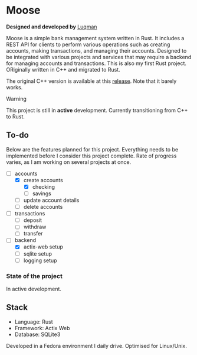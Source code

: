 # Moose

**Designed and developed by** [Luqman](https://theluqmn.github.io/)

Moose is a simple bank management system written in Rust. It includes a REST API for clients to perform various operations such as creating accounts, making transactions, and managing their accounts. Designed to be integrated with various projects and services that may require a backend for managing accounts and transactions. This is also my first Rust project. ORiginally written in C++ and migrated to Rust.

The original C++ version is available at this [release](https://github.com/TheLuqmn/Moose/releases/tag/v0.1.cpp). Note that it barely works.

> [!WARNING]
> This project is still in **active** development. Currently transitioning from C++ to Rust.

## To-do

Below are the features planned for this project. Everything needs to be implemented before I consider this project complete. Rate of progress varies, as I am working on several projects at once.

- [ ] accounts
  - [x] create accounts
    - [x] checking
    - [ ] savings
  - [ ] update account details
  - [ ] delete accounts
- [ ] transactions
  - [ ] deposit
  - [ ] withdraw
  - [ ] transfer
- [ ] backend
  - [x] actix-web setup
  - [ ] sqlite setup
  - [ ] logging setup

### State of the project

In active development.

## Stack

- Language: Rust
- Framework: Actix Web
- Database: SQLite3

Developed in a Fedora environment I daily drive. Optimised for Linux/Unix.
